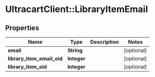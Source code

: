 # UltracartClient::LibraryItemEmail

## Properties
Name | Type | Description | Notes
------------ | ------------- | ------------- | -------------
**email** | **String** |  | [optional] 
**library_item_email_oid** | **Integer** |  | [optional] 
**library_item_oid** | **Integer** |  | [optional] 


